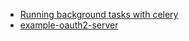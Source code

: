 * [Running background tasks with celery](https://danidee10.github.io/2016/11/28/flask-by-example-9.html)
* [example-oauth2-server](https://github.com/authlib/example-oauth2-server)